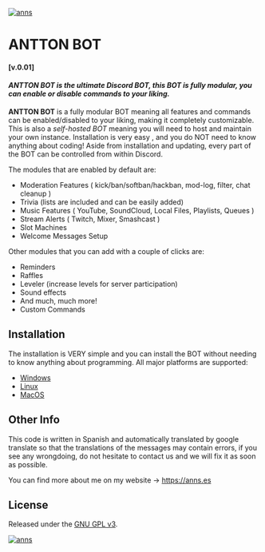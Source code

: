 <p align="center">

<!-- HEADER -->
<a href="https://anns.es"> <img src="http://img.anns.es/git/antton_bot/head-antton_bot.png" alt="anns"> </a>

<!-- TITLE -->
# ANTTON BOT
#### [v.0.01]

<!-- DESCRIPTION -->
#### *ANTTON BOT is the ultimate Discord BOT, this BOT is fully modular, you can enable or disable commands to your liking.*


<!-- ABOUT APP -->
**ANTTON BOT** is a fully modular BOT meaning all features and commands can be enabled/disabled to your liking, making it completely customizable.  
This is also a *self-hosted BOT* meaning you will need to host and maintain your own instance. Installation is very easy , and you do NOT need to know anything about coding! Aside from installation and updating, every part of the BOT can be controlled from within Discord.

The modules that are enabled by default are:
* Moderation Features ( kick/ban/softban/hackban, mod-log, filter, chat cleanup )
* Trivia (lists are included and can be easily added)
* Music Features ( YouTube, SoundCloud, Local Files, Playlists, Queues )
* Stream Alerts ( Twitch, Mixer, Smashcast )
* Slot Machines
* Welcome Messages Setup

Other modules that you can add with a couple of clicks are:
* Reminders
* Raffles
* Leveler (increase levels for server participation)
* Sound effects
* And much, much more!
* Custom Commands


<!-- INSTALLATION -->
## Installation

The installation is VERY simple and you can install the BOT without needing to know anything about programming. All major platforms are supported:
* [Windows](https://twentysix26.github.io/Red-Docs/red_install_windows/)
* [Linux](https://twentysix26.github.io/Red-Docs/red_install_linux/)
* [MacOS](https://twentysix26.github.io/Red-Docs/red_install_mac/)


<!-- OTHER INFO -->
## Other Info

This code is written in Spanish and automatically translated by google translate so that the translations of the messages may contain errors, if you see any wrongdoing, do not hesitate to contact us and we will fix it as soon as possible.

You can find more about me on my website → <a href="https://anns.es">https://anns.es</a>


<!-- LICENCE -->
## License

Released under the [GNU GPL v3](LICENSE).



<!-- FOOTER -->
<a href="https://anns.es"> <img src="http://img.anns.es/git/antton_bot/git-footer.png" alt="anns"> </a>

</p>
